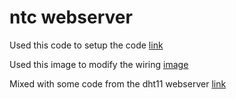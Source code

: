 # ntc webserver

Used this code to setup the code [link](https://github.com/e-tinkers/ntc-thermistor-with-arduino-and-esp32)

Used this image to modify the wiring [image](https://robu.in/wp-content/uploads/2021/02/Connection-Diagram-PT100-S-Interfacing-with-Arduino-Robu.in_-1.jpg)

Mixed with some code from the dht11 webserver [link](https://randomnerdtutorials.com/esp32-dht11-dht22-temperature-humidity-web-server-arduino-ide/)
